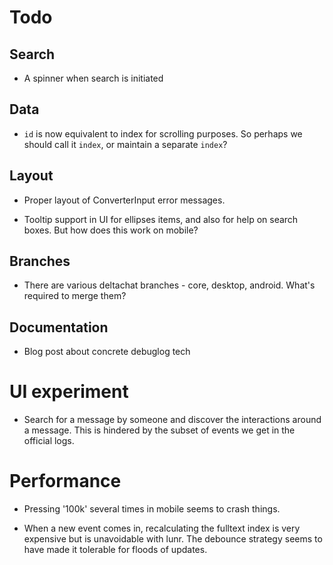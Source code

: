 # Todo

## Search

- A spinner when search is initiated

## Data

- `id` is now equivalent to index for scrolling purposes. So perhaps we should
  call it `index`, or maintain a separate `index`?

## Layout

- Proper layout of ConverterInput error messages.

- Tooltip support in UI for ellipses items, and also for help
  on search boxes. But how does this work on mobile?

## Branches

- There are various deltachat branches - core, desktop, android. What's
  required to merge them?

## Documentation

- Blog post about concrete debuglog tech

# UI experiment

- Search for a message by someone and discover the interactions around a
  message. This is hindered by the subset of events we get in the official
  logs.

# Performance

- Pressing '100k' several times in mobile seems to crash things.

- When a new event comes in, recalculating the fulltext index is very expensive
  but is unavoidable with lunr. The debounce strategy seems to have made it
  tolerable for floods of updates.
